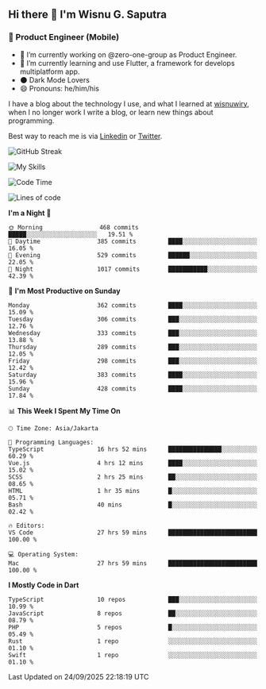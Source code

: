## Hi there 👋 I'm Wisnu G. Saputra

### :mobile_phone_off: Product Engineer (Mobile)

- 🔭 I’m currently working on @zero-one-group as Product Engineer.
- 🌱 I’m currently learning and use Flutter, a framework for develops multiplatform app.
- 🌑 Dark Mode Lovers
- 😄 Pronouns: he/him/his

I have a blog about the technology I use, and what I learned at [wisnuwiry](https://wisnuwiry.space/), when I no longer work I write a blog, or learn new things about programming.

Best way to reach me is via [Linkedin](https://www.linkedin.com/in/wisnu-saputra/) or [Twitter](https://twitter.com/wisnuwiry).

![GitHub Streak](https://streak-stats.demolab.com?user=wisnuwiry&theme=dark&hide_border=true)

![My Skills](https://skillicons.dev/icons?i=dart,flutter,kotlin,swift,go,js,css,neovim,git,linux&perline=5)

<!--START_SECTION:waka-->
![Code Time](http://img.shields.io/badge/Code%20Time-2%2C151%20hrs%2036%20mins-blue)

![Lines of code](https://img.shields.io/badge/From%20Hello%20World%20I%27ve%20Written-2.8%20million%20lines%20of%20code-blue)

**I'm a Night 🦉** 

```text
🌞 Morning                468 commits         █████░░░░░░░░░░░░░░░░░░░░   19.51 % 
🌆 Daytime                385 commits         ████░░░░░░░░░░░░░░░░░░░░░   16.05 % 
🌃 Evening                529 commits         ██████░░░░░░░░░░░░░░░░░░░   22.05 % 
🌙 Night                  1017 commits        ███████████░░░░░░░░░░░░░░   42.39 % 
```
📅 **I'm Most Productive on Sunday** 

```text
Monday                   362 commits         ████░░░░░░░░░░░░░░░░░░░░░   15.09 % 
Tuesday                  306 commits         ███░░░░░░░░░░░░░░░░░░░░░░   12.76 % 
Wednesday                333 commits         ███░░░░░░░░░░░░░░░░░░░░░░   13.88 % 
Thursday                 289 commits         ███░░░░░░░░░░░░░░░░░░░░░░   12.05 % 
Friday                   298 commits         ███░░░░░░░░░░░░░░░░░░░░░░   12.42 % 
Saturday                 383 commits         ████░░░░░░░░░░░░░░░░░░░░░   15.96 % 
Sunday                   428 commits         ████░░░░░░░░░░░░░░░░░░░░░   17.84 % 
```


📊 **This Week I Spent My Time On** 

```text
🕑︎ Time Zone: Asia/Jakarta

💬 Programming Languages: 
TypeScript               16 hrs 52 mins      ███████████████░░░░░░░░░░   60.29 % 
Vue.js                   4 hrs 12 mins       ████░░░░░░░░░░░░░░░░░░░░░   15.02 % 
SCSS                     2 hrs 25 mins       ██░░░░░░░░░░░░░░░░░░░░░░░   08.65 % 
HTML                     1 hr 35 mins        █░░░░░░░░░░░░░░░░░░░░░░░░   05.71 % 
Bash                     40 mins             █░░░░░░░░░░░░░░░░░░░░░░░░   02.42 % 

🔥 Editors: 
VS Code                  27 hrs 59 mins      █████████████████████████   100.00 % 

💻 Operating System: 
Mac                      27 hrs 59 mins      █████████████████████████   100.00 % 
```

**I Mostly Code in Dart** 

```text
TypeScript               10 repos            ███░░░░░░░░░░░░░░░░░░░░░░   10.99 % 
JavaScript               8 repos             ██░░░░░░░░░░░░░░░░░░░░░░░   08.79 % 
PHP                      5 repos             █░░░░░░░░░░░░░░░░░░░░░░░░   05.49 % 
Rust                     1 repo              ░░░░░░░░░░░░░░░░░░░░░░░░░   01.10 % 
Swift                    1 repo              ░░░░░░░░░░░░░░░░░░░░░░░░░   01.10 % 
```




 Last Updated on 24/09/2025 22:18:19 UTC
<!--END_SECTION:waka-->
